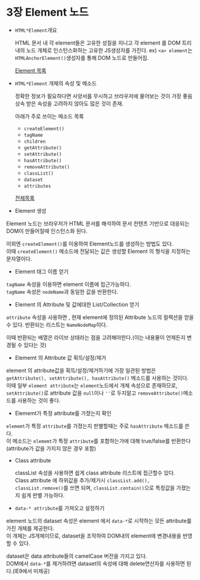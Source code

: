 # 3장 Element 노드

- `HTML*Element`개요

   HTML 문서 내 각 element들은 고유한 성질을 지니고 각 element 를 DOM 트리내의 노드 개체로 인스턴스화하는 고유한 JS생성자를 가진다.
   ex) `<a> element`는 `HTMLAnchorElement()`생성자를 통해 DOM 노드로 만들어짐.
  
  [Element 목록](http://bit.ly/YIV4RR)
  
- `HTML*Element` 개체의 속성 및 메소드

   정확한 정보가 필요하다면 사양서를 무시하고 브라우저에 물어보는 것이 가장 좋음
   상속 받은 속성을 고려하지 않아도 많은 것이 존재.
   
   아래가 주로 쓰이는 메소드 목록
   
    + `createElement()`
    + `tagName`
    + `children`
    + `getAttribute()`
    + `setAttribute()`
    + `hasAttribute()`
    + `removeAttribute()`
    + `classList()`
    + `dataset`
    + `attributes`
   
   [전체목록](http://mzl.la/YRmqp5)
  
- Element 생성

Element 노드는 브라우저가 HTML 문서를 해석하여 문서 컨텐츠 기반으로 대응되는 DOM이 만들어질때 인스턴스화 된다.

이외엔 `createElement()`를 이용하여 Element노드를 생성하는 방법도 있다.<br> 이때 `createElement()` 메소드에 전달되는 값은 생성할 Element 의 형식을 지정하는 문자열이다.

- Element 태그 이름 얻기

`tagName` 속성을 이용하면 element 이름에 접근가능하다.<br>
`tagName` 속성은 `nodeName`과 동일한 값을 반환한다.

- Element 의 Attribute 및 값에대한 List/Collection 얻기

`attribute` 속성을 사용하면 , 현재 element에 정의된 Attribute 노드의 컬렉션을 얻을 수 있다. 반환되는 리스트는 `NameNodeMap`이다.

이때 반환되는 배열은 라이브 상태라는 점을 고려해야한다.(이는 내용물이 언제든지 변경될 수 있다는 것)

- Elememt 의 Attribute 값 획득/설정/제거

element 의 attribute값을 획득/설정/제거하기에 가장 일관된 방법은 `getAttribute(), setAttribute(), hasAttribute()` 메소드를 사용하는 것이다.<br>
이때 일부 `element attribute`는 `element`노드에서 개체 속성으로 존재하므로, `setAttribute()`로 attribute 값을 `null`이나 `''`로 두지말고 `removeAttribute()`메소드를 사용하는 것이 좋다.  

- Elememt가 특정 attribute를 가졌는지 확인

`elememt`가 특정 `attribute`를 가졌는지 판별할때는 주로 `hasAttribute` 메소드를 쓴다.<br>
이 메소드는 `elememt`가 특정 `attribute`를 포함하는가에 대해 true/false를 반환한다(attribute가 값을 가지지 않은 경우 포함)

- Class attribute

  classList 속성을 사용하면 쉽게 class attribute 리스트에 접근할수 있다.<br>
  Class attribute 에 하위값을 추가/제거시 `classList.add(), classList.remove()`를 쓰면 되며, `classList.contain()`으로 특정값을 가졌는지 쉽게 판별 가능하다.
  
-  `data-* attribute`를 가져오고 설정하기
  
 element 노드의 dataset 속성은 element 에서 `data-*`로 시작하는 모든 attribute를 가진 개체를 제공한다.<br>
 이 개체는 JS개체이므로, dataset을 조작하여 DOM내의 element에 변경내용을 반영할 수 있다.
 
 dataset은 data attribute들의 camelCase 버전을 가지고 있다. <br>
 DOM에서 `data-*`를 제거하려면 dataset의 속성에 대해 delete연산자를 사용하면 된다.(IE9에서 미제공)
  
